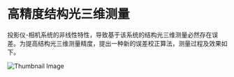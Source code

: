 # 高精度结构光三维测量

投影仪-相机系统的非线性特性，导致基于该系统的结构光三维测量必然存在误差。为提高结构光三维测量精度，提出一种新的误差校正算法，测量过程及效果如下。

![Thumbnail Image](demo_vedio.gif?raw=true)

